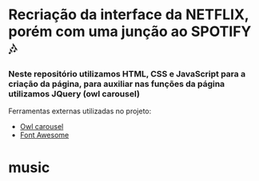 <h1>Recriação da interface da NETFLIX, porém com uma junção ao SPOTIFY 🎶</h1>



<h3>Neste repositório utilizamos HTML, CSS e JavaScript para a criação da página, para auxiliar nas funções da página utilizamos JQuery (owl carousel)</h3>

<p>
    Ferramentas externas utilizadas no projeto:
</p>
<ul>
    <li><a href="https://owlcarousel2.github.io/OwlCarousel2/">Owl carousel</a></li>
    <li><a href="https://fontawesome.com/">Font Awesome</a></li>
</ul>

# music
